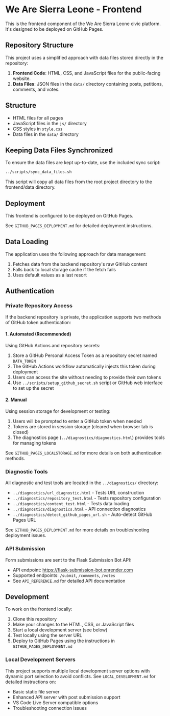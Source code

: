 # We Are Sierra Leone - Frontend

This is the frontend component of the We Are Sierra Leone civic platform. It's designed to be deployed on GitHub Pages.

## Repository Structure

This project uses a simplified approach with data files stored directly in the repository:
1. **Frontend Code**: HTML, CSS, and JavaScript files for the public-facing website.
2. **Data Files**: JSON files in the `data/` directory containing posts, petitions, comments, and votes.

## Structure

- HTML files for all pages
- JavaScript files in the `js/` directory
- CSS styles in `style.css`
- Data files in the `data/` directory

## Keeping Data Files Synchronized

To ensure the data files are kept up-to-date, use the included sync script:

```bash
../scripts/sync_data_files.sh
```

This script will copy all data files from the root project directory to the frontend/data directory.

## Deployment

This frontend is configured to be deployed on GitHub Pages.

See `GITHUB_PAGES_DEPLOYMENT.md` for detailed deployment instructions.

## Data Loading

The application uses the following approach for data management:

1. Fetches data from the backend repository's raw GitHub content
2. Falls back to local storage cache if the fetch fails
3. Uses default values as a last resort

## Authentication

### Private Repository Access

If the backend repository is private, the application supports two methods of GitHub token authentication:

#### 1. Automated (Recommended)

Using GitHub Actions and repository secrets:

1. Store a GitHub Personal Access Token as a repository secret named `DATA_TOKEN`
2. The GitHub Actions workflow automatically injects this token during deployment
3. Users can access the site without needing to provide their own tokens
4. Use `../scripts/setup_github_secret.sh` script or GitHub web interface to set up the secret

#### 2. Manual

Using session storage for development or testing:

1. Users will be prompted to enter a GitHub token when needed
2. Tokens are stored in session storage (cleared when browser tab is closed)
3. The diagnostics page (`../diagnostics/diagnostics.html`) provides tools for managing tokens

See `GITHUB_PAGES_LOCALSTORAGE.md` for more details on both authentication methods.

### Diagnostic Tools

All diagnostic and test tools are located in the `../diagnostics/` directory:
- `../diagnostics/url_diagnostic.html` - Tests URL construction
- `../diagnostics/repository_test.html` - Tests repository configuration
- `../diagnostics/content_test.html` - Tests data loading
- `../diagnostics/diagnostics.html` - API connection diagnostics
- `../diagnostics/detect_github_pages_url.sh` - Auto-detect GitHub Pages URL

See `GITHUB_PAGES_DEPLOYMENT.md` for more details on troubleshooting deployment issues.

### API Submission

Form submissions are sent to the Flask Submission Bot API:
- API endpoint: https://flask-submission-bot.onrender.com
- Supported endpoints: `/submit`, `/comments`, `/votes`
- See `API_REFERENCE.md` for detailed API documentation

## Development

To work on the frontend locally:

1. Clone this repository
2. Make your changes to the HTML, CSS, or JavaScript files
3. Start a local development server (see below)
4. Test locally using the server URL
5. Deploy to GitHub Pages using the instructions in `GITHUB_PAGES_DEPLOYMENT.md`

### Local Development Servers

This project supports multiple local development server options with dynamic port selection to avoid conflicts. See `LOCAL_DEVELOPMENT.md` for detailed instructions on:

- Basic static file server
- Enhanced API server with post submission support
- VS Code Live Server compatible options
- Troubleshooting connection issues
